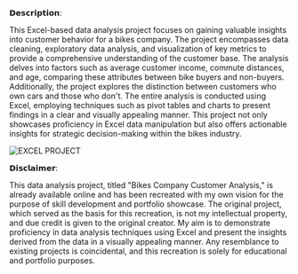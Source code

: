𝗗𝗲𝘀𝗰𝗿𝗶𝗽𝘁𝗶𝗼𝗻:

This Excel-based data analysis project focuses on gaining valuable insights into customer behavior for a bikes company. The project encompasses data cleaning, exploratory data analysis, and visualization of key metrics to provide a comprehensive understanding of the customer base. The analysis delves into factors such as average customer income, commute distances, and age, comparing these attributes between bike buyers and non-buyers. Additionally, the project explores the distinction between customers who own cars and those who don't. The entire analysis is conducted using Excel, employing techniques such as pivot tables and charts to present findings in a clear and visually appealing manner. This project not only showcases proficiency in Excel data manipulation but also offers actionable insights for strategic decision-making within the bikes industry.


![EXCEL PROJECT](https://github.com/pizzo54/Bikes-Company-Customer-Analysis/assets/87623142/61b5bc2e-ae55-478f-88e6-7241a203d970)



𝗗𝗶𝘀𝗰𝗹𝗮𝗶𝗺𝗲𝗿:

This data analysis project, titled "Bikes Company Customer Analysis," is already available online and has been recreated with my own vision for the purpose of skill development and portfolio showcase. The original project, which served as the basis for this recreation, is not my intellectual property, and due credit is given to the original creator. My aim is to demonstrate proficiency in data analysis techniques using Excel and present the insights derived from the data in a visually appealing manner. Any resemblance to existing projects is coincidental, and this recreation is solely for educational and portfolio purposes.
